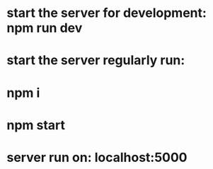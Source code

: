 # start the server for development: npm run dev

# start the server regularly run:

# npm i

# npm start

# server run on: localhost:5000

